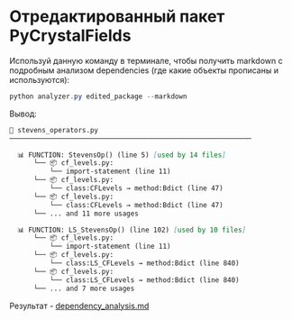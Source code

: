# Отредактированный пакет PyCrystalFields

Используй данную команду в терминале, чтобы получить markdown с подробным анализом dependencies (где какие объекты прописаны и используются): 

```powershell
python analyzer.py edited_package --markdown
```

Вывод:
```markdown
📁 stevens_operators.py
────────────────────────────────────────────────────────────

  📊 FUNCTION: StevensOp() (line 5) [used by 14 files]
      └── 📦 cf_levels.py:
          └── import-statement (line 11)
      └── 📦 cf_levels.py:
          └── class:CFLevels → method:Bdict (line 47)
      └── 📦 cf_levels.py:
          └── class:CFLevels → method:Bdict (line 47)
      └── ... and 11 more usages

  📊 FUNCTION: LS_StevensOp() (line 102) [used by 10 files]
      └── 📦 cf_levels.py:
          └── import-statement (line 11)
      └── 📦 cf_levels.py:
          └── class:LS_CFLevels → method:Bdict (line 840)
      └── 📦 cf_levels.py:
          └── class:LS_CFLevels → method:Bdict (line 840)
      └── ... and 7 more usages
```

Результат - [dependency_analysis.md](../dependency_analysis.md)